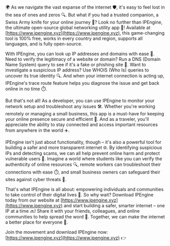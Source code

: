 🌍 As we navigate the vast expanse of the internet 🛡️, it's easy to feel lost in the sea of ones and zeros 🔍. But what if you had a trusted companion, a Swiss Army knife for your online journey 📡? Look no further than IPEngine, the ultimate open-source global networking utility app 🚀! Available at [https://www.ipengine.xyz](https://www.ipengine.xyz), this game-changing tool is 100% free, works in every country and region, supports all languages, and is fully open-source.

With IPEngine, you can look up IP addresses and domains with ease 👀. Need to verify the legitimacy of a website or domain? Run a DNS (Domain Name System) query to see if it's a fake or phishing site 💸. Want to investigate a suspicious IP address? Use WHOIS (Who Is) queries to uncover its true identity 🔍. And when your internet connection is acting up, IPEngine's trace route feature helps you diagnose the issue and get back online in no time ⏱️.

But that's not all! As a developer, you can use IPEngine to monitor your network setup and troubleshoot any issues 🛠️. Whether you're working remotely or managing a small business, this app is a must-have for keeping your online presence secure and efficient 💼. And as a traveler, you'll appreciate the ability to stay connected and access important resources from anywhere in the world ✈️.

IPEngine isn't just about functionality, though – it's also a powerful tool for building a safer and more transparent internet 🌐. By identifying suspicious IPs and detecting scams, we can all help prevent online harm and protect vulnerable users 👫. Imagine a world where students like you can verify the authenticity of online resources 🔍, remote workers can troubleshoot their connections with ease ⏱️, and small business owners can safeguard their sites against cyber threats 💸.

That's what IPEngine is all about: empowering individuals and communities to take control of their digital lives 🌟. So why wait? Download IPEngine today from our website at [https://www.ipengine.xyz](https://www.ipengine.xyz) and start building a safer, smarter internet – one IP at a time 🔜! Share it with your friends, colleagues, and online communities to help spread the word 📢. Together, we can make the internet a better place for everyone 🌈.

Join the movement and download IPEngine now: [https://www.ipengine.xyz](https://www.ipengine.xyz) 👉